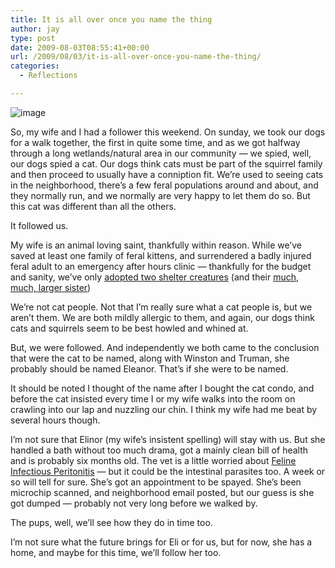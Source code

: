 ```yaml
---
title: It is all over once you name the thing
author: jay
type: post
date: 2009-08-03T08:55:41+00:00
url: /2009/08/03/it-is-all-over-once-you-name-the-thing/
categories:
  - Reflections

---
```

![image][1]

So, my wife and I had a follower this weekend. On sunday, we took our dogs for a walk together, the first in quite some time, and as we got halfway through a long wetlands/natural area in our community — we spied, well, our dogs spied a cat. Our dogs think cats must be part of the squirrel family and then proceed to usually have a conniption fit. We’re used to seeing cats in the neighborhood, there’s a few feral populations around and about, and they normally run, and we normally are very happy to let them do so. But this cat was different than all the others.

It followed us.

My wife is an animal loving saint, thankfully within reason. While we’ve saved at least one family of feral kittens, and surrendered a badly injured feral adult to an emergency after hours clinic — thankfully for the budget and sanity, we’ve only [adopted two shelter creatures][2] (and their [much, much, larger sister][3])

We’re not cat people. Not that I’m really sure what a cat people is, but we aren’t them. We are both mildly allergic to them, and again, our dogs think cats and squirrels seem to be best howled and whined at.

But, we were followed. And independently we both came to the conclusion that were the cat to be named, along with Winston and Truman, she probably should be named Eleanor. That’s if she were to be named.

It should be noted I thought of the name after I bought the cat condo, and before the cat insisted every time I or my wife walks into the room on crawling into our lap and nuzzling our chin. I think my wife had me beat by several hours though.

I’m not sure that Elinor (my wife’s insistent spelling) will stay with us. But she handled a bath without too much drama, got a mainly clean bill of health and is probably six months old. The vet is a little worried about [Feline Infectious Peritonitis][4] — but it could be the intestinal parasites too. A week or so will tell for sure. She’s got an appointment to be spayed. She’s been microchip scanned, and neighborhood email posted, but our guess is she got dumped — probably not very long before we walked by.

The pups, well, we’ll see how they do in time too.

I’m not sure what the future brings for Eli or for us, but for now, she has a home, and maybe for this time, we’ll follow her too.

 [1]: https://photos.smugmug.com/photos/610208810_GY5di-M.jpg
 [2]: https://rambleon.org/tag/our-pups
 [3]: http://photos.rambleon.org/gallery/7870457_8qAAf#527604724_jiCTC-A-LB
 [4]: http://www.vet.cornell.edu/fhc/brochures/fip.html